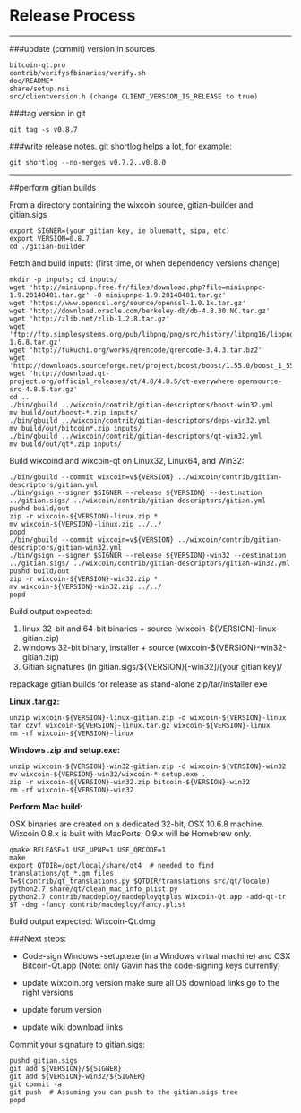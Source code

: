 Release Process
====================

* * *

###update (commit) version in sources


	bitcoin-qt.pro
	contrib/verifysfbinaries/verify.sh
	doc/README*
	share/setup.nsi
	src/clientversion.h (change CLIENT_VERSION_IS_RELEASE to true)

###tag version in git

	git tag -s v0.8.7

###write release notes. git shortlog helps a lot, for example:

	git shortlog --no-merges v0.7.2..v0.8.0

* * *

##perform gitian builds

 From a directory containing the wixcoin source, gitian-builder and gitian.sigs
  
	export SIGNER=(your gitian key, ie bluematt, sipa, etc)
	export VERSION=0.8.7
	cd ./gitian-builder

 Fetch and build inputs: (first time, or when dependency versions change)

	mkdir -p inputs; cd inputs/
	wget 'http://miniupnp.free.fr/files/download.php?file=miniupnpc-1.9.20140401.tar.gz' -O miniupnpc-1.9.20140401.tar.gz'
	wget 'https://www.openssl.org/source/openssl-1.0.1k.tar.gz'
	wget 'http://download.oracle.com/berkeley-db/db-4.8.30.NC.tar.gz'
	wget 'http://zlib.net/zlib-1.2.8.tar.gz'
	wget 'ftp://ftp.simplesystems.org/pub/libpng/png/src/history/libpng16/libpng-1.6.8.tar.gz'
	wget 'http://fukuchi.org/works/qrencode/qrencode-3.4.3.tar.bz2'
	wget 'http://downloads.sourceforge.net/project/boost/boost/1.55.0/boost_1_55_0.tar.bz2'
	wget 'http://download.qt-project.org/official_releases/qt/4.8/4.8.5/qt-everywhere-opensource-src-4.8.5.tar.gz'
	cd ..
	./bin/gbuild ../wixcoin/contrib/gitian-descriptors/boost-win32.yml
	mv build/out/boost-*.zip inputs/
	./bin/gbuild ../wixcoin/contrib/gitian-descriptors/deps-win32.yml
	mv build/out/bitcoin*.zip inputs/
	./bin/gbuild ../wixcoin/contrib/gitian-descriptors/qt-win32.yml
	mv build/out/qt*.zip inputs/

 Build wixcoind and wixcoin-qt on Linux32, Linux64, and Win32:
  
	./bin/gbuild --commit wixcoin=v${VERSION} ../wixcoin/contrib/gitian-descriptors/gitian.yml
	./bin/gsign --signer $SIGNER --release ${VERSION} --destination ../gitian.sigs/ ../wixcoin/contrib/gitian-descriptors/gitian.yml
	pushd build/out
	zip -r wixcoin-${VERSION}-linux.zip *
	mv wixcoin-${VERSION}-linux.zip ../../
	popd
	./bin/gbuild --commit wixcoin=v${VERSION} ../wixcoin/contrib/gitian-descriptors/gitian-win32.yml
	./bin/gsign --signer $SIGNER --release ${VERSION}-win32 --destination ../gitian.sigs/ ../wixcoin/contrib/gitian-descriptors/gitian-win32.yml
	pushd build/out
	zip -r wixcoin-${VERSION}-win32.zip *
	mv wixcoin-${VERSION}-win32.zip ../../
	popd

  Build output expected:

  1. linux 32-bit and 64-bit binaries + source (wixcoin-${VERSION}-linux-gitian.zip)
  2. windows 32-bit binary, installer + source (wixcoin-${VERSION}-win32-gitian.zip)
  3. Gitian signatures (in gitian.sigs/${VERSION}[-win32]/(your gitian key)/

repackage gitian builds for release as stand-alone zip/tar/installer exe

**Linux .tar.gz:**

	unzip wixcoin-${VERSION}-linux-gitian.zip -d wixcoin-${VERSION}-linux
	tar czvf wixcoin-${VERSION}-linux.tar.gz wixcoin-${VERSION}-linux
	rm -rf wixcoin-${VERSION}-linux

**Windows .zip and setup.exe:**

	unzip wixcoin-${VERSION}-win32-gitian.zip -d wixcoin-${VERSION}-win32
	mv wixcoin-${VERSION}-win32/wixcoin-*-setup.exe .
	zip -r wixcoin-${VERSION}-win32.zip bitcoin-${VERSION}-win32
	rm -rf wixcoin-${VERSION}-win32

**Perform Mac build:**

  OSX binaries are created on a dedicated 32-bit, OSX 10.6.8 machine.
  Wixcoin 0.8.x is built with MacPorts.  0.9.x will be Homebrew only.

	qmake RELEASE=1 USE_UPNP=1 USE_QRCODE=1
	make
	export QTDIR=/opt/local/share/qt4  # needed to find translations/qt_*.qm files
	T=$(contrib/qt_translations.py $QTDIR/translations src/qt/locale)
	python2.7 share/qt/clean_mac_info_plist.py
	python2.7 contrib/macdeploy/macdeployqtplus Wixcoin-Qt.app -add-qt-tr $T -dmg -fancy contrib/macdeploy/fancy.plist

 Build output expected: Wixcoin-Qt.dmg

###Next steps:

* Code-sign Windows -setup.exe (in a Windows virtual machine) and
  OSX Bitcoin-Qt.app (Note: only Gavin has the code-signing keys currently)

* update wixcoin.org version
  make sure all OS download links go to the right versions

* update forum version

* update wiki download links

Commit your signature to gitian.sigs:

	pushd gitian.sigs
	git add ${VERSION}/${SIGNER}
	git add ${VERSION}-win32/${SIGNER}
	git commit -a
	git push  # Assuming you can push to the gitian.sigs tree
	popd

